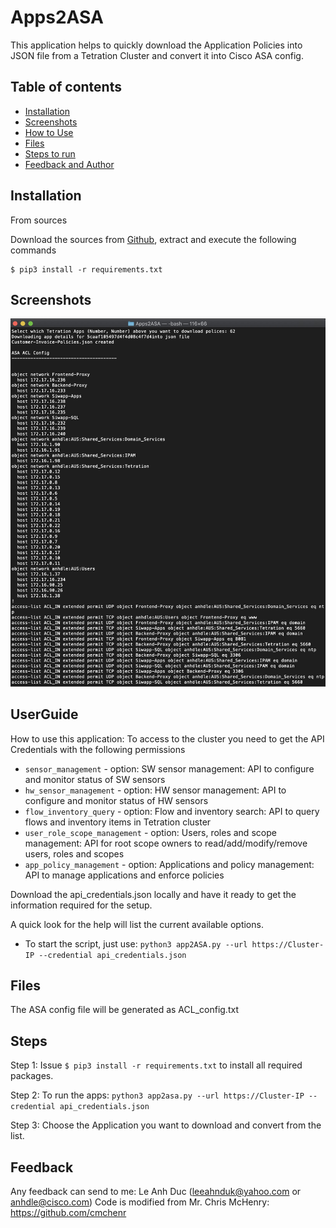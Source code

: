 # Apps2ASA
This application helps to quickly download the Application Policies into JSON file from a Tetration Cluster and convert it into Cisco ASA config.

## Table of contents
* [Installation](#Installation)
* [Screenshots](#screenshots)
* [How to Use](#UserGuide)
* [Files](#Files)
* [Steps to run](#Steps)
* [Feedback and Author](#Feedback)

## Installation

From sources

Download the sources from [Github](https://github.com/leeahnduk/Apps2ASA.git), extract and execute the following commands

```
$ pip3 install -r requirements.txt

```

## Screenshots
![Run screenshot](https://github.com/leeahnduk/Apps2ASA/blob/master/Apps2ASA.jpg)

## UserGuide
How to use this application:
To access to the cluster you need to get the API Credentials with the following permissions
* `sensor_management` - option: SW sensor management: API to configure and monitor status of SW sensors
* `hw_sensor_management` - option: HW sensor management: API to configure and monitor status of HW sensors
* `flow_inventory_query` - option: Flow and inventory search: API to query flows and inventory items in Tetration cluster
* `user_role_scope_management` - option: Users, roles and scope management: API for root scope owners to read/add/modify/remove users, roles and scopes
* `app_policy_management` - option: 
 Applications and policy management: API to manage applications and enforce policies

Download the api_credentials.json locally and have it ready to get the information required for the setup.

A quick look for the help will list the current available options.
* To start the script, just use: `python3 app2ASA.py --url https://Cluster-IP --credential api_credentials.json `

## Files
The ASA config file will be generated as ACL_config.txt


## Steps

Step 1: Issue `$ pip3 install -r requirements.txt` to install all required packages.

Step 2: To run the apps: `python3 app2asa.py --url https://Cluster-IP --credential api_credentials.json`

Step 3: Choose the Application you want to download and convert from the list.


## Feedback
Any feedback can send to me: Le Anh Duc (leeahnduk@yahoo.com or anhdle@cisco.com)
Code is modified from Mr. Chris McHenry: https://github.com/cmchenr
